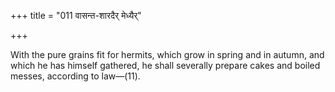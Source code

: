 +++
title = "011 वासन्त-शारदैर् मेध्यैर्"

+++

With the pure grains fit for hermits, which grow in spring and in autumn, and which he has himself gathered, he shall severally prepare cakes and boiled messes, according to law—(11).